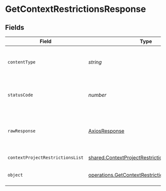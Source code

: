 # GetContextRestrictionsResponse


## Fields

| Field                                                                                                                 | Type                                                                                                                  | Required                                                                                                              | Description                                                                                                           |
| --------------------------------------------------------------------------------------------------------------------- | --------------------------------------------------------------------------------------------------------------------- | --------------------------------------------------------------------------------------------------------------------- | --------------------------------------------------------------------------------------------------------------------- |
| `contentType`                                                                                                         | *string*                                                                                                              | :heavy_check_mark:                                                                                                    | HTTP response content type for this operation                                                                         |
| `statusCode`                                                                                                          | *number*                                                                                                              | :heavy_check_mark:                                                                                                    | HTTP response status code for this operation                                                                          |
| `rawResponse`                                                                                                         | [AxiosResponse](https://axios-http.com/docs/res_schema)                                                               | :heavy_check_mark:                                                                                                    | Raw HTTP response; suitable for custom response parsing                                                               |
| `contextProjectRestrictionsList`                                                                                      | [shared.ContextProjectRestrictionsList](../../../sdk/models/shared/contextprojectrestrictionslist.md)                 | :heavy_minus_sign:                                                                                                    | Successful response.                                                                                                  |
| `object`                                                                                                              | [operations.GetContextRestrictionsResponseBody](../../../sdk/models/operations/getcontextrestrictionsresponsebody.md) | :heavy_minus_sign:                                                                                                    | Context ID provided is invalid.                                                                                       |